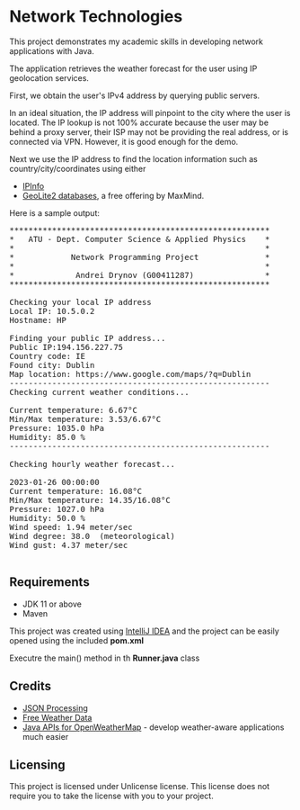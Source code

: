 # Network Technologies

This project demonstrates my academic skills in developing network applications with Java.

The application retrieves the weather forecast for the user using IP geolocation services.

First, we obtain the user's IPv4 address by querying public servers.

In an ideal situation, the IP address will pinpoint to the city where the user is located.
The IP lookup is not 100% accurate because the user may be behind a proxy server, their ISP
may not be providing the real address, or is connected via VPN.
However, it is good enough for the demo.

Next we use the IP address to find the location information such as country/city/coordinates using either

- [IPInfo](https://ipinfo.io/)
- [GeoLite2 databases](https://dev.maxmind.com/geoip/geolite2-free-geolocation-data), a free offering by MaxMind.

Here is a sample output:

<pre>
*******************************************************
*   ATU - Dept. Computer Science & Applied Physics    *
*                                                     *
*            Network Programming Project              *
*                                                     *
*             Andrei Drynov (G00411287)               *
*******************************************************

Checking your local IP address
Local IP: 10.5.0.2
Hostname: HP

Finding your public IP address...
Public IP:194.156.227.75
Country code: IE
Found city: Dublin
Map location: https://www.google.com/maps/?q=Dublin
-------------------------------------------------------
Checking current weather conditions...

Current temperature: 6.67°C
Min/Max temperature: 3.53/6.67°C
Pressure: 1035.0 hPa
Humidity: 85.0 %
-------------------------------------------------------

Checking hourly weather forecast...

2023-01-26 00:00:00
Current temperature: 16.08°C
Min/Max temperature: 14.35/16.08°C
Pressure: 1027.0 hPa
Humidity: 50.0 %
Wind speed: 1.94 meter/sec
Wind degree: 38.0  (meteorological)
Wind gust: 4.37 meter/sec

</pre>

## Requirements

- JDK 11 or above
- Maven

This project was created using [IntelliJ IDEA](https://www.jetbrains.com/idea/) and the project can be
easily opened using the included **pom.xml**

Executre the main() method in th **Runner.java** class

## Credits

- [JSON Processing](https://www.oracle.com/technical-resources/articles/java/json.html)
- [Free Weather Data](https://openweathermap.org/)
- [Java APIs for OpenWeatherMap](https://github.com/iamashks/OWM-JAPIs) - develop weather-aware applications much easier

## Licensing

This project is licensed under Unlicense license. This license does not require you to take the license with you to your
project.